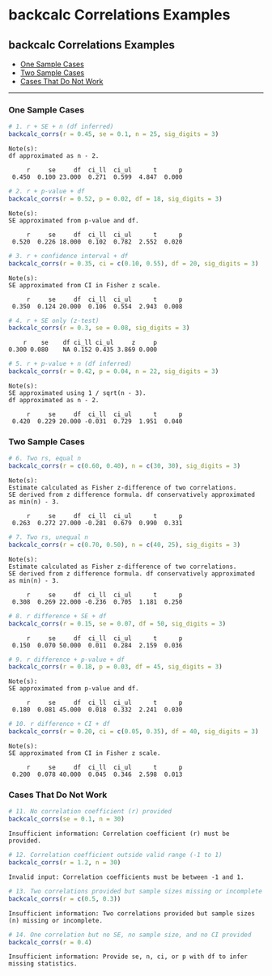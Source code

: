 backcalc Correlations Examples
================

## backcalc Correlations Examples

- [One Sample Cases](#one-sample-cases)
- [Two Sample Cases](#two-sample-cases)
- [Cases That Do Not Work](#cases-that-do-not-work)

------------------------------------------------------------------------

### One Sample Cases

``` r
# 1. r + SE + n (df inferred)
backcalc_corrs(r = 0.45, se = 0.1, n = 25, sig_digits = 3)
```

    Note(s):
    df approximated as n - 2.

         r     se     df  ci_ll  ci_ul      t      p 
     0.450  0.100 23.000  0.271  0.599  4.847  0.000 

``` r
# 2. r + p-value + df
backcalc_corrs(r = 0.52, p = 0.02, df = 18, sig_digits = 3)
```

    Note(s):
    SE approximated from p-value and df.

         r     se     df  ci_ll  ci_ul      t      p 
     0.520  0.226 18.000  0.102  0.782  2.552  0.020 

``` r
# 3. r + confidence interval + df
backcalc_corrs(r = 0.35, ci = c(0.10, 0.55), df = 20, sig_digits = 3)
```

    Note(s):
    SE approximated from CI in Fisher z scale.

         r     se     df  ci_ll  ci_ul      t      p 
     0.350  0.124 20.000  0.106  0.554  2.943  0.008 

``` r
# 4. r + SE only (z-test)
backcalc_corrs(r = 0.3, se = 0.08, sig_digits = 3)
```

        r    se    df ci_ll ci_ul     z     p 
    0.300 0.080    NA 0.152 0.435 3.869 0.000 

``` r
# 5. r + p-value + n (df inferred)
backcalc_corrs(r = 0.42, p = 0.04, n = 22, sig_digits = 3)
```

    Note(s):
    SE approximated using 1 / sqrt(n - 3).
    df approximated as n - 2.

         r     se     df  ci_ll  ci_ul      t      p 
     0.420  0.229 20.000 -0.031  0.729  1.951  0.040 

### Two Sample Cases

``` r
# 6. Two rs, equal n
backcalc_corrs(r = c(0.60, 0.40), n = c(30, 30), sig_digits = 3)
```

    Note(s):
    Estimate calculated as Fisher z-difference of two correlations.
    SE derived from z difference formula. df conservatively approximated as min(n) - 3.

         r     se     df  ci_ll  ci_ul      t      p 
     0.263  0.272 27.000 -0.281  0.679  0.990  0.331 

``` r
# 7. Two rs, unequal n
backcalc_corrs(r = c(0.70, 0.50), n = c(40, 25), sig_digits = 3)
```

    Note(s):
    Estimate calculated as Fisher z-difference of two correlations.
    SE derived from z difference formula. df conservatively approximated as min(n) - 3.

         r     se     df  ci_ll  ci_ul      t      p 
     0.308  0.269 22.000 -0.236  0.705  1.181  0.250 

``` r
# 8. r difference + SE + df
backcalc_corrs(r = 0.15, se = 0.07, df = 50, sig_digits = 3)
```

         r     se     df  ci_ll  ci_ul      t      p 
     0.150  0.070 50.000  0.011  0.284  2.159  0.036 

``` r
# 9. r difference + p-value + df
backcalc_corrs(r = 0.18, p = 0.03, df = 45, sig_digits = 3)
```

    Note(s):
    SE approximated from p-value and df.

         r     se     df  ci_ll  ci_ul      t      p 
     0.180  0.081 45.000  0.018  0.332  2.241  0.030 

``` r
# 10. r difference + CI + df
backcalc_corrs(r = 0.20, ci = c(0.05, 0.35), df = 40, sig_digits = 3)
```

    Note(s):
    SE approximated from CI in Fisher z scale.

         r     se     df  ci_ll  ci_ul      t      p 
     0.200  0.078 40.000  0.045  0.346  2.598  0.013 

### Cases That Do Not Work

``` r
# 11. No correlation coefficient (r) provided
backcalc_corrs(se = 0.1, n = 30)
```

    Insufficient information: Correlation coefficient (r) must be provided.

``` r
# 12. Correlation coefficient outside valid range (-1 to 1)
backcalc_corrs(r = 1.2, n = 30)
```

    Invalid input: Correlation coefficients must be between -1 and 1.

``` r
# 13. Two correlations provided but sample sizes missing or incomplete
backcalc_corrs(r = c(0.5, 0.3))
```

    Insufficient information: Two correlations provided but sample sizes (n) missing or incomplete.

``` r
# 14. One correlation but no SE, no sample size, and no CI provided
backcalc_corrs(r = 0.4)
```

    Insufficient information: Provide se, n, ci, or p with df to infer missing statistics.

